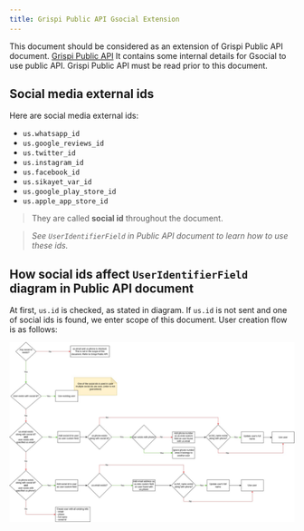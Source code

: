 ```yaml
---
title: Grispi Public API Gsocial Extension
---
```


This document should be considered as an extension of Grispi Public API document. [Grispi Public API](https://grispiapp.github.io/api-docs/) It contains some internal details for Gsocial to use public API. Grispi Public API must be read prior to this document.

## Social media external ids
Here are social media external ids:

- `us.whatsapp_id`
- `us.google_reviews_id`
- `us.twitter_id`
- `us.instagram_id`
- `us.facebook_id`
- `us.sikayet_var_id`
- `us.google_play_store_id`
- `us.apple_app_store_id`

> They are called **social id** throughout the document.

> _See `UserIdentifierField` in Public API document to learn how to use these ids._

## How social ids affect `UserIdentifierField` diagram in Public API document
At first, `us.id` is checked, as stated in diagram. If `us.id` is not sent and one of social ids is found, we enter scope of this document. User creation flow is as follows:

[![](gsocial_user_creation_diagram.jpg)](gsocial_user_creation_diagram.jpg)
